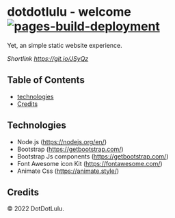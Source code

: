 # dotdotlulu - welcome [![pages-build-deployment](https://github.com/dotdotlulu/dotdotlulu.github.io/actions/workflows/pages/pages-build-deployment/badge.svg)](https://github.com/dotdotlulu/dotdotlulu.github.io/actions/workflows/pages/pages-build-deployment)

Yet, an simple static website experience.

*Shortlink https://git.io/JSyQz*

## Table of Contents
 - [technologies](#technologies)
 - [Credits](#credits)

## Technologies

- Node.js (https://nodejs.org/en/)
- Bootstrap (https://getbootstrap.com/)
- Bootstrap Js components (https://getbootstrap.com/)
- Font Awesome icon Kit (https://fontawesome.com/)
- Animate Css (https://animate.style/)

## Credits

&copy; 2022 DotDotLulu.

